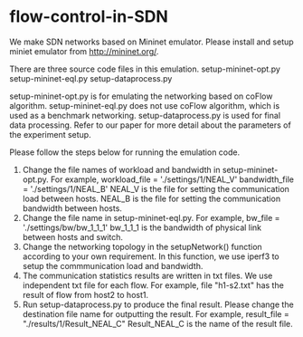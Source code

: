 # flow-control-in-SDN

We make SDN networks based on Mininet emulator. Please install and setup miniet emulator from http://mininet.org/.

There are three source code files in this emulation. 
setup-mininet-opt.py
setup-mininet-eql.py
setup-dataprocess.py

setup-mininet-opt.py is for emulating the networking based on coFlow algorithm. 
setup-mininet-eql.py does not use coFlow algorithm, which is used as a benchmark networking. 
setup-dataprocess.py is used for final data processing. 
Refer to our paper for more detail about the parameters of the experiment setup. 

Please follow the steps below for running the emulation code. 
1. Change the file names of workload and bandwidth in setup-mininet-opt.py. For example, 
    workload_file = './settings/1/NEAL_V'
    bandwidth_file = './settings/1/NEAL_B'
NEAL_V is the file for setting the communication load between hosts.
NEAL_B is the file for setting the communication bandwidth between hosts.
2. Change the file name in setup-mininet-eql.py. For example, 
	bw_file = './settings/bw/bw_1_1_1'
bw_1_1_1 is the bandwidth of physical link between hosts and switch. 
3. Change the networking topology in the setupNetwork() function according to your own requirement. In this function, we use iperf3 to setup the commmunication load and bandwidth. 
4. The communication statistics results are written in txt files. We use independent txt file for each flow. For example, file "h1-s2.txt" has the result of flow from host2 to host1. 
5. Run setup-dataprocess.py to produce the final result. Please change the destination file name for outputting the result. For example, 
    result_file = "./results/1/Result_NEAL_C"
Result_NEAL_C is the name of the result file. 

